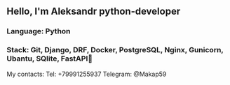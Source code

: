 ## Hello, I'm Aleksandr python-developer 
### Language: Python
### Stack: Git, Django, DRF, Docker, PostgreSQL, Nginx, Gunicorn, Ubantu, SQlite, FastAPI👋
My contacts:
Tel: +79991255937
Telegram: @Makap59

<!--
**MrKep/MrKep** is a ✨ _special_ ✨ repository because its `README.md` (this file) appears on your GitHub profile.

Here are some ideas to get you started:

